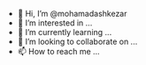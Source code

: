 - 👋 Hi, I’m @mohamadashkezar
- 👀 I’m interested in ...
- 🌱 I’m currently learning ...
- 💞️ I’m looking to collaborate on ...
- 📫 How to reach me ...

<!---
mohamadashkezar/mohamadashkezar is a ✨ special ✨ repository because its `README.md` (this file) appears on your GitHub profile.
You can click the Preview link to take a look at your changes.
--->
